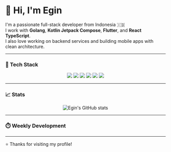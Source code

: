 # 👋 Hi, I'm Egin

I'm a passionate full-stack developer from Indonesia 🇮🇩  
I work with **Golang**, **Kotlin Jetpack Compose**, **Flutter**, and **React TypeScript**.  
I also love working on backend services and building mobile apps with clean architecture.

---

### 🧰 Tech Stack

<p align="center">
  <img src="https://img.shields.io/badge/-Golang-00ADD8?logo=go&logoColor=white&style=flat" />
  <img src="https://img.shields.io/badge/-Kotlin-7F52FF?logo=kotlin&logoColor=white&style=flat" />
  <img src="https://img.shields.io/badge/-Flutter-02569B?logo=flutter&logoColor=white&style=flat" />
  <img src="https://img.shields.io/badge/-React-61DAFB?logo=react&logoColor=black&style=flat" />
  <img src="https://img.shields.io/badge/-PostgreSQL-336791?logo=postgresql&logoColor=white&style=flat" />
  <img src="https://img.shields.io/badge/-Docker-2496ED?logo=docker&logoColor=white&style=flat" />
</p>

---

### 📈 Stats

<p align="center">
  <img src="https://github-readme-stats.vercel.app/api?username=egin10&show_icons=true&theme=radical" alt="Egin's GitHub stats" />
  <!-- <img src="https://streak-stats.demolab.com/?user=egin10&theme=radical" alt="GitHub Streak" /> -->
  <!-- <img src="https://github-readme-stats.vercel.app/api/top-langs/?username=egin10&layout=compact&theme=radical" alt="Top Languages" /> -->
</p>

---

### ⏱️ Weekly Development

<!--START_SECTION:waka-->
<!--END_SECTION:waka-->

---

⭐️ Thanks for visiting my profile!
